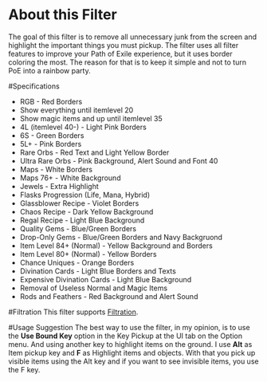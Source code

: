 # About this Filter
The goal of this filter is to remove all unnecessary junk from the screen and highlight the important things you must pickup. The filter uses all filter features to improve your Path of Exile experience, but it uses border coloring the most. The reason for that is to keep it simple and not to turn PoE into a rainbow party.

#Specifications
- RGB - Red Borders
- Show everything until itemlevel 20
- Show magic items and up until itemlevel 35
- 4L (itemlevel 40-) - Light Pink Borders
- 6S - Green Borders
- 5L+ - Pink Borders
- Rare Orbs - Red Text and Light Yellow Border
- Ultra Rare Orbs - Pink Background, Alert Sound and Font 40
- Maps - White Borders
- Maps 76+ - White Background
- Jewels - Extra Highlight
- Flasks Progression (Life, Mana, Hybrid)
- Glassblower Recipe - Violet Borders
- Chaos Recipe - Dark Yellow Background
- Regal Recipe - Light Blue Background
- Quality Gems - Blue/Green Borders
- Drop-Only Gems - Blue/Green Borders and Navy Backgruond
- Item Level 84+ (Normal) - Yellow Background and Borders
- Item Level 80+ (Normal) - Yellow Borders
- Chance Uniques - Orange Borders
- Divination Cards - Light Blue Borders and Texts
- Expensive Divination Cards - Light Blue Background
- Removal of Useless Normal and Magic Items
- Rods and Feathers - Red Background and Alert Sound

#Filtration
This filter supports [Filtration](https://www.pathofexile.com/forum/view-thread/1287447/).

#Usage Suggestion
The best way to use the filter, in my opinion, is to use the **Use Bound Key** option in the Key Pickup at the UI tab on the Option menu. And using another key to highlight items on the ground. I use **Alt** as Item pickup key and **F** as Highlight items and objects. With that you pick up visible items using the Alt key and if you want to see invisible items, you use the F key.